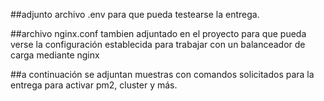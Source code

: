 ##adjunto archivo .env para que pueda testearse la entrega.

##archivo nginx.conf tambien adjuntado en el proyecto para que pueda verse la configuración establecida para trabajar con un balanceador de carga mediante nginx

##a continuación se adjuntan muestras con comandos solicitados para la entrega para activar pm2, cluster y más.